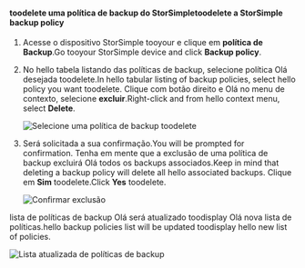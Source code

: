 
<!--author=alkohli last changed: 01/02/17-->

#### <a name="toodelete-a-storsimple-backup-policy"></a><span data-ttu-id="07d9c-101">toodelete uma política de backup do StorSimple</span><span class="sxs-lookup"><span data-stu-id="07d9c-101">toodelete a StorSimple backup policy</span></span>

1. <span data-ttu-id="07d9c-102">Acesse o dispositivo StorSimple tooyour e clique em **política de Backup**.</span><span class="sxs-lookup"><span data-stu-id="07d9c-102">Go tooyour StorSimple device and click **Backup policy**.</span></span>

2. <span data-ttu-id="07d9c-103">No hello tabela listando das políticas de backup, selecione política Olá desejada toodelete.</span><span class="sxs-lookup"><span data-stu-id="07d9c-103">In hello tabular listing of backup policies, select hello policy you want toodelete.</span></span> <span data-ttu-id="07d9c-104">Clique com botão direito e Olá no menu de contexto, selecione **excluir**.</span><span class="sxs-lookup"><span data-stu-id="07d9c-104">Right-click and from hello context menu, select **Delete**.</span></span>

    ![Selecione uma política de backup toodelete](./media/storsimple-8000-delete-backup-policy/deletebupol1.png)

3. <span data-ttu-id="07d9c-106">Será solicitada a sua confirmação.</span><span class="sxs-lookup"><span data-stu-id="07d9c-106">You will be prompted for confirmation.</span></span> <span data-ttu-id="07d9c-107">Tenha em mente que a exclusão de uma política de backup excluirá Olá todos os backups associados.</span><span class="sxs-lookup"><span data-stu-id="07d9c-107">Keep in mind that deleting a backup policy will delete all hello associated backups.</span></span> <span data-ttu-id="07d9c-108">Clique em **Sim** toodelete.</span><span class="sxs-lookup"><span data-stu-id="07d9c-108">Click **Yes** toodelete.</span></span>

    ![Confirmar exclusão](./media/storsimple-8000-delete-backup-policy/deletebupol2.png)

<span data-ttu-id="07d9c-110">lista de políticas de backup Olá será atualizado toodisplay Olá nova lista de políticas.</span><span class="sxs-lookup"><span data-stu-id="07d9c-110">hello backup policies list will be updated toodisplay hello new list of policies.</span></span>

![Lista atualizada de políticas de backup](./media/storsimple-8000-delete-backup-policy/deletebupol5.png)